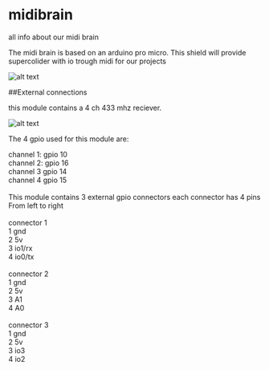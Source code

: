 # midibrain
all info about our midi brain


The midi brain is based on an arduino pro micro. 
This shield will provide supercolider with io trough midi for our projects 


![alt text](https://www.bitsandparts.nl/partpics/0001FUNDUINOMINILEONARDO%5E3_hi.jpg)

##External connections 

this module contains a 4 ch 433 mhz reciever. 

![alt text](https://hobbycomponents.com/2346-large_default/4-channel-433mhz-wireless-receiver-with-remote-fob.jpg)

The 4 gpio used for this module are: <br>

channel 1: gpio 10 <br>
channel 2: gpio 16 <br>
channel 3 gpio 14 <br>
channel 4 gpio 15 <br>
<br>
This module contains 3 external gpio connectors each connector has 4 pins 
<br>
From left to right<br>
<br>
connector 1 <br>
1 gnd <br>
2 5v <br>
3 io1/rx <br>
4 io0/tx <br>
<br>
connector 2 <br>
1 gnd <br>
2 5v <br>
3 A1<br>
4 A0<br>
<br>
connector 3 <br>
1 gnd <br>
2 5v <br>
3 io3<br>
4 io2<br>
